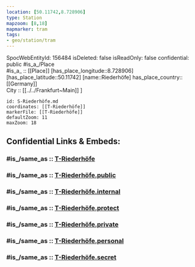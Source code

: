 ```yaml
---
location: [50.11742,8.728906] 
type: Station 
mapzoom: [8,18] 
mapmarker: tram 
tags:
- geo/station/tram
---
```

SpocWebEntityId: 156484
isDeleted: false
isReadOnly: false
confidential: public
#is_a_/Place  
#is_a_ :: [[Place]] 
[has_place_longitude::8.728906] 
[has_place_latitude::50.11742] 
[name::Riederhöfe] 
has_place_country:: [[Germany]]  
City :: [[../../Frankfurt~Main]] ] 


```leaflet
id: S-Riederhöfe.md
coordinates: [[T-Riederhöfe]] 
markerFile: [[T-Riederhöfe]] 
defaultZoom: 11 
maxZoom: 18
```


## Confidential Links & Embeds: 

### #is_/same_as :: [T-Riederhöfe](/_Standards/Earth/Continent/Europe/Europe~Central/Germany/Germany~West/Hessen/counties~Hessen/Frankfurt~Main/Stations-FFM~T/T-Riederhöfe.md) 

### #is_/same_as :: [T-Riederhöfe.public](/_public/Earth/Continent/Europe/Europe~Central/Germany/Germany~West/Hessen/counties~Hessen/Frankfurt~Main/Stations-FFM~T/T-Riederhöfe.public.md) 

### #is_/same_as :: [T-Riederhöfe.internal](/_internal/Earth/Continent/Europe/Europe~Central/Germany/Germany~West/Hessen/counties~Hessen/Frankfurt~Main/Stations-FFM~T/T-Riederhöfe.internal.md) 

### #is_/same_as :: [T-Riederhöfe.protect](/_protect/Earth/Continent/Europe/Europe~Central/Germany/Germany~West/Hessen/counties~Hessen/Frankfurt~Main/Stations-FFM~T/T-Riederhöfe.protect.md) 

### #is_/same_as :: [T-Riederhöfe.private](/_private/Earth/Continent/Europe/Europe~Central/Germany/Germany~West/Hessen/counties~Hessen/Frankfurt~Main/Stations-FFM~T/T-Riederhöfe.private.md) 

### #is_/same_as :: [T-Riederhöfe.personal](/_personal/Earth/Continent/Europe/Europe~Central/Germany/Germany~West/Hessen/counties~Hessen/Frankfurt~Main/Stations-FFM~T/T-Riederhöfe.personal.md) 

### #is_/same_as :: [T-Riederhöfe.secret](/_secret/Earth/Continent/Europe/Europe~Central/Germany/Germany~West/Hessen/counties~Hessen/Frankfurt~Main/Stations-FFM~T/T-Riederhöfe.secret.md)

